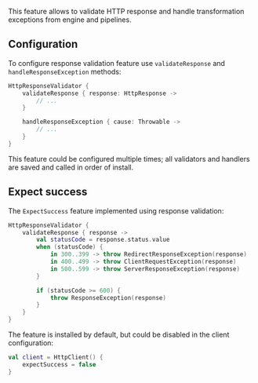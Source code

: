 [//]: # (title: Response Validation)

<include src="lib.md" include-id="outdated_warning"/>

This feature allows to validate HTTP response and handle transformation exceptions from engine and pipelines.



## Configuration

To configure response validation feature use `validateResponse` and `handleResponseException` methods:

```kotlin
HttpResponseValidator {
    validateResponse { response: HttpResponse ->
        // ...
    }

    handleResponseException { cause: Throwable ->
        // ...
    }
}
```

This feature could be configured multiple times; all validators and handlers are saved and called in order of install.

## Expect success

The `ExpectSuccess` feature implemented using response validation:

```kotlin
HttpResponseValidator {
    validateResponse { response ->
        val statusCode = response.status.value
        when (statusCode) {
            in 300..399 -> throw RedirectResponseException(response)
            in 400..499 -> throw ClientRequestException(response)
            in 500..599 -> throw ServerResponseException(response)
        }

        if (statusCode >= 600) {
            throw ResponseException(response)
        }
    }
}
```

The feature is installed by default, but could be disabled in the client configuration:

```kotlin
val client = HttpClient() {
    expectSuccess = false
}
```